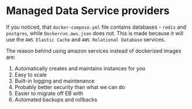 # Managed Data Service providers

If you noticed, that `docker-compose.yml` file contains databases - `redis` and `postgres`, while `Dockerrun.aws.json` does not. This is made because it will use the `AWS Elastic Cache` and `AWS Relational Database` services.

The reason behind using amazon services instead of dockerized images are:
1. Automatically creates and maintains instances for you
2. Easy to scale
3. Built-in logging and maintenance
4. Probably better security than what we can do
5. Easier to migrate off  EB with
6. Automated backups and rollbacks


